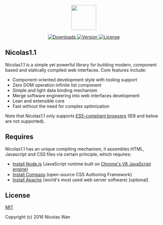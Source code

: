 <p align="center">
	<a href="https://github.com/NicolasSchwarzer/nicolas1.1" target="_blank">
		<img width="80" height="80" src="http://www.dreamfantuan.com/xiang/Public/img/nicolas.png">
	</a>
</p>

<p align="center">
	<a href="https://www.npmjs.com/package/nicolas1.1">
		<img src="https://img.shields.io/npm/dt/nicolas1.1.svg" alt="Downloads">
	</a>
	<a href="https://www.npmjs.com/package/nicolas1.1">
		<img src="https://img.shields.io/npm/v/nicolas1.1.svg" alt="Version">
	</a>
	<a href="https://www.npmjs.com/package/nicolas1.1">
		<img src="https://img.shields.io/npm/l/nicolas1.1.svg" alt="License">
	</a>
</p>

## Nicolas1.1

Nicolas1.1 is a simple yet powerful library for building modern, component based and statically compiled web interfaces. Core features include:

- Component-oriented development style with tooling support
- Zero DOM operation infinite list component
- Simple and light data binding mechanism
- Merge software engineering into web interfaces development
- Lean and extensible core
- Fast without the need for complex optimization

Note that Nicolas1.1 only supports [ES5-compliant browsers](http://kangax.github.io/compat-table/es5/) (IE8 and below are not supported).

## Requires

Nicolas1.1 has an unique compiling mechanism, it assembles HTML, Javascript and CSS files via certain principle, which requires:

- [Install Node.js](https://nodejs.org/en/) (JavaScript runtime built on [Chrome's V8 JavaScript engine](https://developers.google.com/v8/))
- [Install Compass](http://www.jianshu.com/p/69c828b6911c) (open-source CSS Authoring Framework)
- [Install Apache](http://www.jianshu.com/p/622542921751) (world's most used web server software) [optional]

## License

[MIT](http://opensource.org/licenses/MIT)

Copyright (c) 2016 Nicolas Wan
